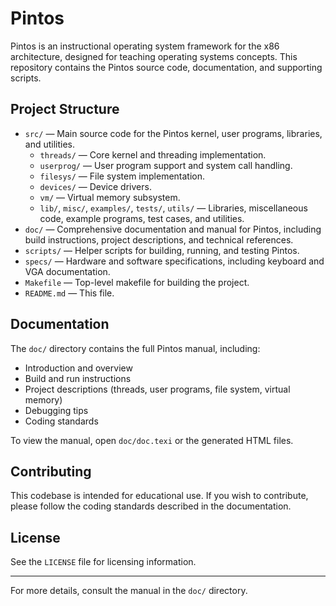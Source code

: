 # Pintos

Pintos is an instructional operating system framework for the x86 architecture, designed for teaching operating systems concepts. This repository contains the Pintos source code, documentation, and supporting scripts.

## Project Structure

- `src/` — Main source code for the Pintos kernel, user programs, libraries, and utilities.
  - `threads/` — Core kernel and threading implementation.
  - `userprog/` — User program support and system call handling.
  - `filesys/` — File system implementation.
  - `devices/` — Device drivers.
  - `vm/` — Virtual memory subsystem.
  - `lib/`, `misc/`, `examples/`, `tests/`, `utils/` — Libraries, miscellaneous code, example programs, test cases, and utilities.
- `doc/` — Comprehensive documentation and manual for Pintos, including build instructions, project descriptions, and technical references.
- `scripts/` — Helper scripts for building, running, and testing Pintos.
- `specs/` — Hardware and software specifications, including keyboard and VGA documentation.
- `Makefile` — Top-level makefile for building the project.
- `README.md` — This file.

## Documentation

The `doc/` directory contains the full Pintos manual, including:

- Introduction and overview
- Build and run instructions
- Project descriptions (threads, user programs, file system, virtual memory)
- Debugging tips
- Coding standards

To view the manual, open `doc/doc.texi` or the generated HTML files.

## Contributing

This codebase is intended for educational use. If you wish to contribute, please follow the coding standards described in the documentation.

## License

See the `LICENSE` file for licensing information.

---

For more details, consult the manual in the `doc/` directory.
